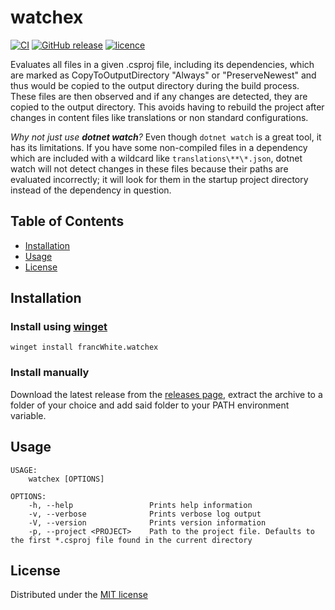 # watchex

[![CI](https://github.com/francWhite/watchex/actions/workflows/ci.yml/badge.svg?branch=main)](https://github.com/francWhite/watchex/actions/workflows/ci.yml)
[![GitHub release](https://img.shields.io/github/v/release/francWhite/watchex)](https://github.com/francWhite/watchex/releases)
[![licence](https://img.shields.io/github/license/francWhite/watchex)](https://github.com/francWhite/watchex/blob/main/LICENSE)

Evaluates all files in a given .csproj file, including its dependencies, which are marked as CopyToOutputDirectory "Always" or "PreserveNewest" and thus would be copied to the output directory during the build process.
These files are then observed and if any changes are detected, they are copied to the output directory. This avoids having to rebuild the project after changes in content files like translations or non standard configurations.

*Why not just use __dotnet watch__?* Even though `dotnet watch` is a great tool, it has its limitations. If you have some non-compiled files in a dependency which are included with a wildcard like `translations\**\*.json`, dotnet watch will not detect changes in these files because their paths are evaluated incorrectly; it will look for them in the startup project directory instead of the dependency in question.

## Table of Contents

- [Installation](#installation)
- [Usage](#usage)
- [License](#license)

## Installation

### Install using [winget](https://learn.microsoft.com/en-us/windows/package-manager/winget/)

`winget install francWhite.watchex`

### Install manually

Download the latest release from the [releases page](https://github.com/francWhite/watchex/releases), extract the archive to a folder of your choice and add said folder to your PATH environment variable.

## Usage

```
USAGE:
    watchex [OPTIONS]

OPTIONS:
    -h, --help                 Prints help information
    -v, --verbose              Prints verbose log output
    -V, --version              Prints version information
    -p, --project <PROJECT>    Path to the project file. Defaults to the first *.csproj file found in the current directory
```

## License

Distributed under the [MIT license](https://github.com/francWhite/watchex/blob/main/LICENSE)

